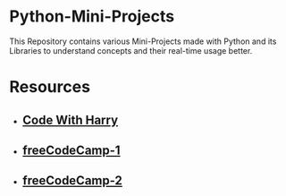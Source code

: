 # Python-Mini-Projects
This Repository contains various Mini-Projects made with Python and its Libraries to understand concepts and their real-time usage better.
# Resources
- ## [Code With Harry](https://youtu.be/fqF9M92jzUo)
- ## [freeCodeCamp-1](https://youtu.be/8ext9G7xspg)
- ## [freeCodeCamp-2](https://youtu.be/pdy3nh1tn6I)
